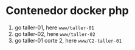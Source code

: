 # Contenedor docker php

1. go taller-01, here `www/taller-01`
2. go taller-02, here `www/taller-02`
2. go taller-01 corte 2, here `www/C2-taller-01`
